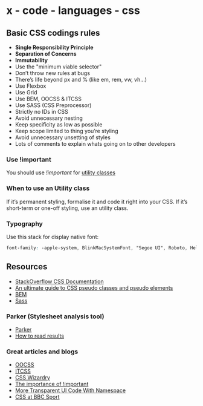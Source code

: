 # x - code - languages - css

## Basic CSS codings rules

*   **Single Responsibility Principle**
*   **Separation of Concerns**
*   **Immutability**
*   Use the "minimum viable selector"
*   Don’t throw new rules at bugs
*   There’s life beyond px and % (like em, rem, vw, vh...)
*   Use Flexbox
*   Use Grid
*   Use BEM, OOCSS & ITCSS
*   Use SASS (CSS Preprocessor)
*   Strictly no IDs in CSS
*   Avoid unnecessary nesting
*   Keep specificity as low as possible
*   Keep scope limited to thing you’re styling
*   Avoid unnecessary unsetting of styles
*   Lots of comments to explain whats going on to other developers

### Use !important

You should use *!important* for [utility classes](http://csswizardry.com/2015/03/more-transparent-ui-code-with-namespaces/#the-namespaces)

### When to use an Utility class

If it’s permanent styling, formalise it and code it right into your CSS. If
it’s short-term or one-off styling, use an utility class.

### Typography

Use this stack for display native font:
```css
font-family: -apple-system, BlinkMacSystemFont, "Segoe UI", Roboto, Helvetica, Arial, sans-serif, "Apple Color Emoji", "Segoe UI Emoji", "Segoe UI Symbol";
```

## Resources

*   [StackOverflow CSS Documentation](http://stackoverflow.com/documentation/css)
*   [An ultimate guide to CSS pseudo classes and pseudo elements](https://www.smashingmagazine.com/2016/05/an-ultimate-guide-to-css-pseudo-classes-and-pseudo-elements/)
*   [BEM](https://en.bem.info/)
*   [Sass](http://sass-lang.com/)

### Parker (Stylesheet analysis tool)

*   [Parker](https://github.com/katiefenn/parker/)
*   [How to read results](http://csswizardry.com/2016/06/improving-your-css-with-parker/)

### Great articles and blogs

*   [OOCSS](http://www.stubbornella.org/content/2010/06/25/the-media-object-saves-hundreds-of-lines-of-code/)
*   [ITCSS](http://www.creativebloq.com/web-design/manage-large-scale-web-projects-new-css-architecture-itcss-41514731)
*   [CSS Wizardry](http://csswizardry.com/)
*   [The importance of !important](http://csswizardry.com/2016/05/the-importance-of-important/)
*   [More Transparent UI Code With Namespace](http://csswizardry.com/2015/03/more-transparent-ui-code-with-namespaces/)
*   [CSS at BBC Sport](https://medium.com/@shaunbent/css-at-bbc-sport-part-1-bab546184e66#.mbtvlw6oq)

